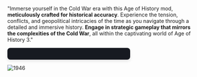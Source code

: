 "Immerse yourself in the Cold War era with this Age of History mod, **meticulously crafted for historical accuracy**.
Experience the tension, conflicts, and geopolitical intricacies of the time as you navigate through a detailed and immersive history. 
**Engage in strategic gameplay that mirrors the complexities of the Cold War**, all within the captivating world of Age of History 3."



<!DOCTYPE html>
<html lang="en">
<head>
  <meta charset="UTF-8">
  <meta name="viewport" content="width=device-width, initial-scale=1.0">
  <title>Age of History 3 no Steam</title>
  <script src="https://code.jquery.com/jquery-3.6.4.min.js"></script>
</head>
<body>
  <div id="widget" style="width: 300px; background-color: #171a21; color: #c6d4df; border-radius: 8px; padding: 16px; text-align: left; box-shadow: 0 4px 8px rgba(0, 0, 0, 0.1);">
    <!-- Paste the provided code here -->
  </div>
</body>
</html>

	










![1946](https://github.com/GDKAYKY/The-Iron-Curtain/assets/108950475/fff22ae5-e5a7-4ea5-904c-17553d66b7a4)
